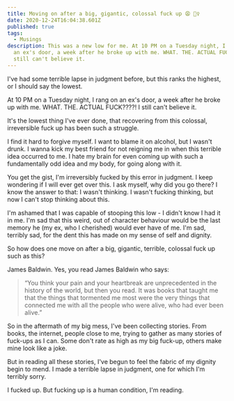 ```yaml
---
title: Moving on after a big, gigantic, colossal fuck up 😩 🤦‍♀️
date: 2020-12-24T16:04:38.601Z
published: true
tags:
  - Musings
description: This was a new low for me. At 10 PM on a Tuesday night, I rang on
  an ex's door, a week after he broke up with me. WHAT. THE. ACTUAL FUCK????! I
  still can't believe it.
---
```

I've had some terrible lapse in judgment before, but this ranks the highest, or I should say the lowest. 

At 10 PM on a Tuesday night, I rang on an ex's door, a week after he broke up with me. WHAT. THE. ACTUAL FUCK????! I still can't believe it.

It's the lowest thing I've ever done, that recovering from this colossal, irreversible fuck up has been such a struggle. 

I find it hard to forgive myself. I want to blame it on alcohol, but I wasn't drunk. I wanna kick my best friend for not reigning me in when this terrible idea occurred to me. I hate my brain for even coming up with such a fundamentally odd idea and my body, for going along with it.

You get the gist, I'm irreversibly fucked by this error in judgment. I keep wondering if I will ever get over this. I ask myself, why did you go there? I know the answer to that: I wasn't thinking. I wasn't fucking thinking, but now I can't stop thinking about this.

I'm ashamed that I was capable of stooping this low - I didn't know I had it in me. I'm sad that this weird, out of character behaviour would be the last memory he (my ex, who I cherished) would ever have of me. I'm sad, terribly sad, for the dent this has made on my sense of self and dignity.

So how does one move on after a big, gigantic, terrible, colossal fuck up such as this?

James Baldwin. Yes, you read James Baldwin who says: 

> “You think your pain and your heartbreak are unprecedented in the history of the world, but then you read. It was books that taught me that the things that tormented me most were the very things that connected me with all the people who were alive, who had ever been alive.”

So in the aftermath of my big mess, I've been collecting stories. From books, the internet, people close to me, trying to gather as many stories of fuck-ups as I can. Some don't rate as high as my big fuck-up, others make mine look like a joke. 

But in reading all these stories, I've begun to feel the fabric of my dignity begin to mend. I made a terrible lapse in judgment, one for which I'm terribly sorry.

 I fucked up. But fucking up is a human condition, I'm reading.